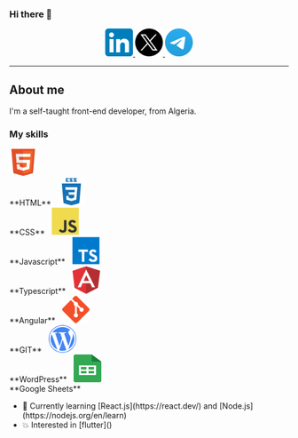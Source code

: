 ### Hi there 👋

<div id="header" align="center">
  <a href="https://www.linkedin.com/in/redouane-bekkouche/" target="_blank">
    <img src="./assets/LinkedIn_icon.svg" width="50" height="50">
  </a>
  <a href="https://twitter.com/red1dev" target="_blank">
    <img src="./assets/X-icon.svg" width="50" height="50">
  </a>
  <a href="https://t.me/red1dev" target="_blank">
    <img src="./assets/telegram.svg" width="50" height="50">
  </a>
</div>

---

## About me

I'm a self-taught front-end developer, from Algeria.

### My skills

<div>
  <span>
    <img 
      src="./assets/html5-original.svg" 
      alt="HTML icon" width="50" height="50"/><br>
    **HTML**
  </span>&nbsp;
  <span>
    <img 
      src="./assets/css3-plain-wordmark.svg" 
      alt="CSS icon" width="50" height="50"/><br>
    **CSS**
  </span>&nbsp;
  <span>
    <img 
      src="./assets/javascript-original.svg" 
      alt="Javascript icon" width="50" height="50"/><br>
    **Javascript**
  </span>&nbsp;
  <span>
    <img 
      src="./assets/typescript.svg" 
      alt="Typescript icon" width="50" height="50"/><br>
    **Typescript**
  </span>&nbsp;
  <span>
    <img 
      src="./assets/angular.svg" 
      alt="Angular icon" width="50" height="50"/><br>
    **Angular**
  </span>&nbsp;
  <span>
    <img 
      src="./assets/git-plain.svg" 
      alt="GIT icon" width="50" height="50"/><br>
    **GIT**
  </span>&nbsp;
  <span>
    <img 
      src="./assets/wordpress.svg" 
      alt="WordPress icon" width="50" height="50"/><br>
    **WordPress**
  </span>&nbsp;
  <span>
    <img 
      src="./assets/google-sheets-logo-icon.svg" 
      alt="Google Sheets icon" width="50" height="50"/><br>
    **Google Sheets**
  </span>
</div>

<ul>
  <li>🌱 Currently learning [React.js](https://react.dev/) and [Node.js](https://nodejs.org/en/learn)
  <li>💥 Interested in [flutter]()
</ul>



<!--
**red1code/red1code** is a ✨ _special_ ✨ repository because its `README.md` (this file) appears on your GitHub profile.

Here are some ideas to get you started:

- 🔭 I’m currently working on ...
- 🌱 I’m currently learning ...
- 👯 I’m looking to collaborate on ...
- 🤔 I’m looking for help with ...
- 💬 Ask me about ...
- 📫 How to reach me: ...
- 😄 Pronouns: ...
- ⚡ Fun fact: ...
-->
